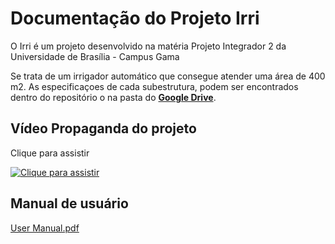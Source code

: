 # Documentação do Projeto Irri


O Irri é um projeto desenvolvido na matéria Projeto Integrador 2 da Universidade de Brasília - Campus Gama

Se trata de um irrigador automático que consegue atender uma área de 400 m2. As especificaçoes de cada subestrutura, podem ser encontrados dentro do repositório o na pasta do [**Google Drive**](https://drive.google.com/drive/folders/1QtFT-7nMLzFD-_wux7atfor7gHyC1lcT?usp=sharing).

## Vídeo Propaganda do projeto

Clique para assistir

[![Clique para assistir](https://user-images.githubusercontent.com/18364727/70186755-5e085d00-16cb-11ea-927a-d3ac5d6bf276.JPG)](https://youtu.be/KJ9SS_ykexc)


## Manual de usuário
[User Manual.pdf](https://github.com/PI2-Irri/docs/blob/master/User%20Manual.pdf)
